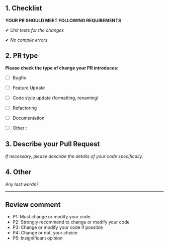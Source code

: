 ## 1. Checklist


**YOUR PR SHOULD MEET FOLLOWING REQUIREMENTS**

✔ *Unit tests for the changes*

✔ *No compile errors*

## 2. PR type

**Please check the type of change your PR introduces:**
- [ ] Bugfix
- [ ] Feature Update
- [ ] Code style update (formatting, renaming)
- [ ] Refactoring
- [ ] Documentation
- [ ] Other : 


## 3. Describe your Pull Request

*If necessary, please describe the details of your code specifically.*


## 4. Other

*Any last words?*

-------------------------------------------------------------------------------

## Review comment

- P1: Must change or modify your code
- P2: Strongly recommend to change or modify your code
- P3: Change or modify your code if possible
- P4: Change or not, your choice
- P5: Insignificant opinion
